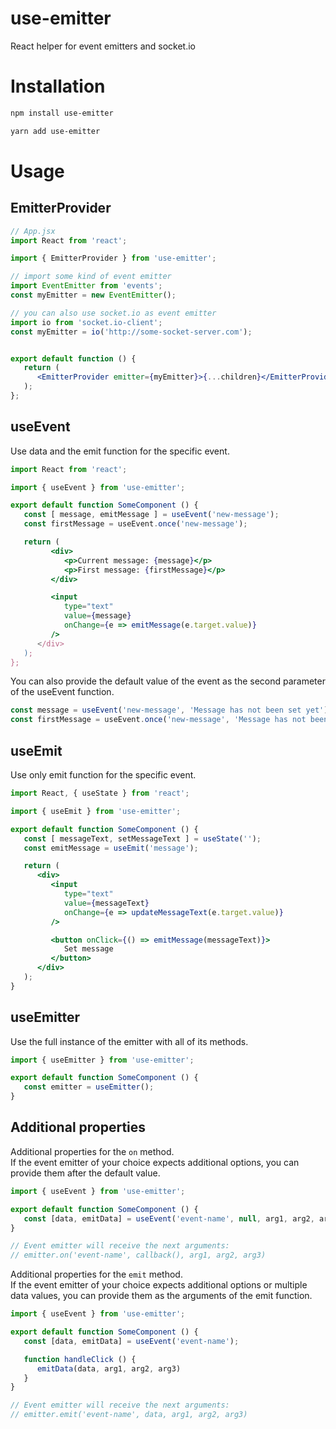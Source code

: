 # use-emitter
React helper for event emitters and socket.io

# Installation
```bash
npm install use-emitter
```
```bash
yarn add use-emitter
```

# Usage
## EmitterProvider
```jsx
// App.jsx
import React from 'react';

import { EmitterProvider } from 'use-emitter';

// import some kind of event emitter
import EventEmitter from 'events';
const myEmitter = new EventEmitter();

// you can also use socket.io as event emitter
import io from 'socket.io-client';
const myEmitter = io('http://some-socket-server.com');


export default function () {
   return (
      <EmitterProvider emitter={myEmitter}>{...children}</EmitterProvider>
   );
};
```

## useEvent
Use data and the emit function for the specific event.
```jsx
import React from 'react';

import { useEvent } from 'use-emitter';

export default function SomeComponent () {
   const [ message, emitMessage ] = useEvent('new-message');
   const firstMessage = useEvent.once('new-message');

   return (
         <div>
            <p>Current message: {message}</p>
            <p>First message: {firstMessage}</p>
         </div>

         <input
            type="text"
            value={message}
            onChange={e => emitMessage(e.target.value)}
         />
      </div>
   );
};
```

You can also provide the default value of the event as the second parameter of the useEvent function.

```js
const message = useEvent('new-message', 'Message has not been set yet');
const firstMessage = useEvent.once('new-message', 'Message has not been set yet');
```

## useEmit
Use only emit function for the specific event.
```jsx
import React, { useState } from 'react';

import { useEmit } from 'use-emitter';

export default function SomeComponent () {
   const [ messageText, setMessageText ] = useState('');
   const emitMessage = useEmit('message');

   return (
      <div>
         <input
            type="text"
            value={messageText}
            onChange={e => updateMessageText(e.target.value)}
         />

         <button onClick={() => emitMessage(messageText)}>
            Set message
         </button>
      </div>
   );
}
```

## useEmitter
Use the full instance of the emitter with all of its methods.
```js
import { useEmitter } from 'use-emitter';

export default function SomeComponent () {
   const emitter = useEmitter();
}
```

## Additional properties
Additional properties for the `on` method.<br>
If the event emitter of your choice expects additional options, you can provide them after the default value.
```js
import { useEvent } from 'use-emitter';

export default function SomeComponent () {
   const [data, emitData] = useEvent('event-name', null, arg1, arg2, arg3);
}

// Event emitter will receive the next arguments:
// emitter.on('event-name', callback(), arg1, arg2, arg3)
```

Additional properties for the `emit` method.<br>
If the event emitter of your choice expects additional options or multiple data values, you can provide them as the arguments of the emit function.
```js
import { useEvent } from 'use-emitter';

export default function SomeComponent () {
   const [data, emitData] = useEvent('event-name');

   function handleClick () {
      emitData(data, arg1, arg2, arg3)
   }
}

// Event emitter will receive the next arguments:
// emitter.emit('event-name', data, arg1, arg2, arg3)
```